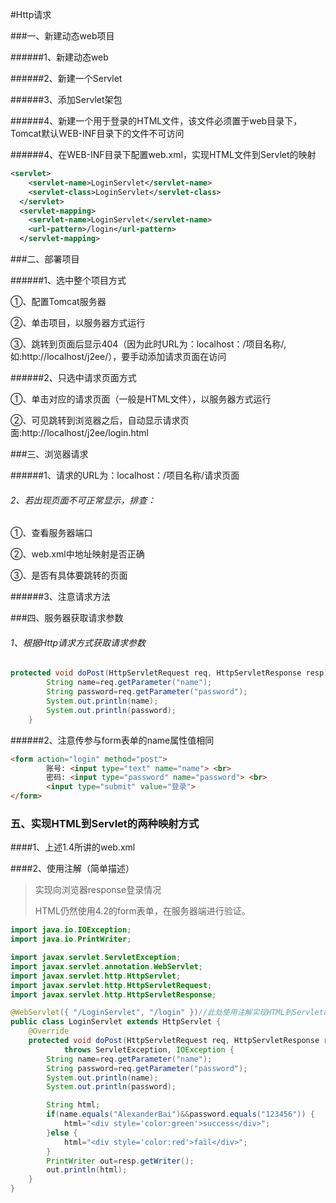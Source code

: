 #Http请求

###一、新建动态web项目

######1、新建动态web

######2、新建一个Servlet

######3、添加Servlet架包

######4、新建一个用于登录的HTML文件，该文件必须置于web目录下，Tomcat默认WEB-INF目录下的文件不可访问

######4、在WEB-INF目录下配置web.xml，实现HTML文件到Servlet的映射

```xml
<servlet>
    <servlet-name>LoginServlet</servlet-name>
    <servlet-class>LoginServlet</servlet-class>
  </servlet>
  <servlet-mapping>
    <servlet-name>LoginServlet</servlet-name>
    <url-pattern>/login</url-pattern>
  </servlet-mapping>
```

###二、部署项目

######1、选中整个项目方式

①、配置Tomcat服务器

②、单击项目，以服务器方式运行

③、跳转到页面后显示404（因为此时URL为：localhost：/项目名称/,如:http://localhost/j2ee/），要手动添加请求页面在访问

######2、只选中请求页面方式

①、单击对应的请求页面（一般是HTML文件），以服务器方式运行

②、可见跳转到浏览器之后，自动显示请求页面:http://localhost/j2ee/login.html

###三、浏览器请求

######1、请求的URL为：localhost：/项目名称/请求页面

###### 2、若出现页面不可正常显示，排查：

①、查看服务器端口

②、web.xml中地址映射是否正确

③、是否有具体要跳转的页面

######3、注意请求方法

###四、服务器获取请求参数

###### 1、根据Http请求方式获取请求参数

```java
protected void doPost(HttpServletRequest req, HttpServletResponse resp) throws ServletException, IOException {
		String name=req.getParameter("name");
		String password=req.getParameter("password");
		System.out.println(name);
		System.out.println(password);
	}
```

######2、注意传参与form表单的name属性值相同

```html
<form action="login" method="post">
		账号: <input type="text" name="name"> <br>
		密码: <input type="password" name="password"> <br>
		<input type="submit" value="登录">
</form>
```

### 五、实现HTML到Servlet的两种映射方式

####1、上述1.4所讲的web.xml

####2、使用注解（简单描述）

> 实现向浏览器response登录情况
>
> HTML仍然使用4.2的form表单，在服务器端进行验证。

```java
import java.io.IOException;
import java.io.PrintWriter;

import javax.servlet.ServletException;
import javax.servlet.annotation.WebServlet;
import javax.servlet.http.HttpServlet;
import javax.servlet.http.HttpServletRequest;
import javax.servlet.http.HttpServletResponse;

@WebServlet({ "/LoginServlet", "/login" })//此处使用注解实现HTML到Servlet的映射路径
public class LoginServlet extends HttpServlet {
	@Override
	protected void doPost(HttpServletRequest req, HttpServletResponse resp) 
			throws ServletException, IOException {
		String name=req.getParameter("name");
		String password=req.getParameter("password");
		System.out.println(name);
		System.out.println(password);

		String html;
		if(name.equals("AlexanderBai")&&password.equals("123456")) {
			html="<div style='color:green'>success</div>";
		}else {
			html="<div style='color:red'>fail</div>";
		}
		PrintWriter out=resp.getWriter();
		out.println(html);
	}
}
```


